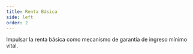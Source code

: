 ```yaml
---
title: Renta Básica
side: left
order: 2
---
```

Impulsar la renta básica como mecanismo de garantía de ingreso mínimo vital.